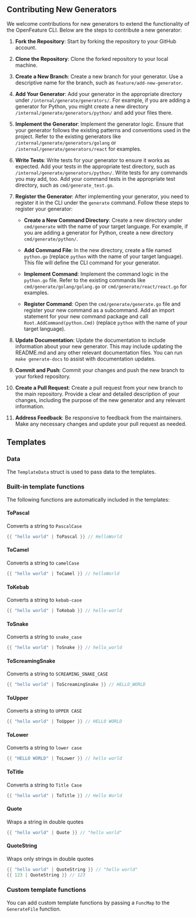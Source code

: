 ## Contributing New Generators

We welcome contributions for new generators to extend the functionality of the OpenFeature CLI. Below are the steps to contribute a new generator:

1. **Fork the Repository**: Start by forking the repository to your GitHub account.

2. **Clone the Repository**: Clone the forked repository to your local machine.

3. **Create a New Branch**: Create a new branch for your generator. Use a descriptive name for the branch, such as `feature/add-new-generator`.

4. **Add Your Generator**: Add your generator in the appropriate directory under `/internal/generate/generators/`. For example, if you are adding a generator for Python, you might create a new directory `/internal/generate/generators/python/` and add your files there.

5. **Implement the Generator**: Implement the generator logic. Ensure that your generator follows the existing patterns and conventions used in the project. Refer to the existing generators like `/internal/generate/generators/golang` or `/internal/generate/generators/react` for examples.

6. **Write Tests**: Write tests for your generator to ensure it works as expected. Add your tests in the appropriate test directory, such as `/internal/generate/generators/python/`. Write tests for any commands you may add, too. Add your command tests in the appropriate test directory, such as `cmd/generate_test.go`.

7. **Register the Generator**: After implementing your generator, you need to register it in the CLI under the `generate` command. Follow these steps to register your generator:

   - **Create a New Command Directory**: Create a new directory under `cmd/generate` with the name of your target language. For example, if you are adding a generator for Python, create a new directory `cmd/generate/python/`.

   - **Add Command File**: In the new directory, create a file named `python.go` (replace `python` with the name of your target language). This file will define the CLI command for your generator.

   - **Implement Command**: Implement the command logic in the `python.go` file. Refer to the existing commands like `cmd/generate/golang/golang.go` or `cmd/generate/react/react.go` for examples.

   - **Register Command**: Open the `cmd/generate/generate.go` file and register your new command as a subcommand. Add an import statement for your new command package and call `Root.AddCommand(python.Cmd)` (replace `python` with the name of your target language).

8. **Update Documentation**: Update the documentation to include information about your new generator. This may include updating the README.md and any other relevant documentation files. You can run `make generate-docs` to assist with documentation updates.

9. **Commit and Push**: Commit your changes and push the new branch to your forked repository.

10. **Create a Pull Request**: Create a pull request from your new branch to the main repository. Provide a clear and detailed description of your changes, including the purpose of the new generator and any relevant information.

11. **Address Feedback**: Be responsive to feedback from the maintainers. Make any necessary changes and update your pull request as needed.

## Templates

### Data

The `TemplateData` struct is used to pass data to the templates.

### Built-in template functions

The following functions are automatically included in the templates:

#### ToPascal

Converts a string to `PascalCase`

```go
{{ "hello world" | ToPascal }} // HelloWorld
```

#### ToCamel

Converts a string to `camelCase`

```go
{{ "hello world" | ToCamel }} // helloWorld
```

#### ToKebab

Converts a string to `kebab-case`

```go
{{ "hello world" | ToKebab }} // hello-world
```

#### ToSnake

Converts a string to `snake_case`

```go
{{ "hello world" | ToSnake }} // hello_world
```

#### ToScreamingSnake

Converts a string to `SCREAMING_SNAKE_CASE`

```go
{{ "hello world" | ToScreamingSnake }} // HELLO_WORLD
```

#### ToUpper

Converts a string to `UPPER CASE`

```go
{{ "hello world" | ToUpper }} // HELLO WORLD
```

#### ToLower

Converts a string to `lower case`

```go
{{ "HELLO WORLD" | ToLower }} // hello world
```

#### ToTitle

Converts a string to `Title Case`

```go
{{ "hello world" | ToTitle }} // Hello World
```

#### Quote

Wraps a string in double quotes

```go
{{ "hello world" | Quote }} // "hello world"
```

#### QuoteString

Wraps only strings in double quotes

```go
{{ "hello world" | QuoteString }} // "hello world"
{{ 123 | QuoteString }} // 123
```

### Custom template functions

You can add custom template functions by passing a `FuncMap` to the `GenerateFile` function.
